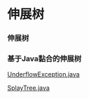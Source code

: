 # 伸展树

### 伸展树



### 基于Java黏合的伸展树

[UnderflowException.java](http://users.cs.fiu.edu/~weiss/dsaajava3/code/UnderflowException.java)

[SplayTree.java](http://users.cs.fiu.edu/~weiss/dsaajava3/code/SplayTree.java)
